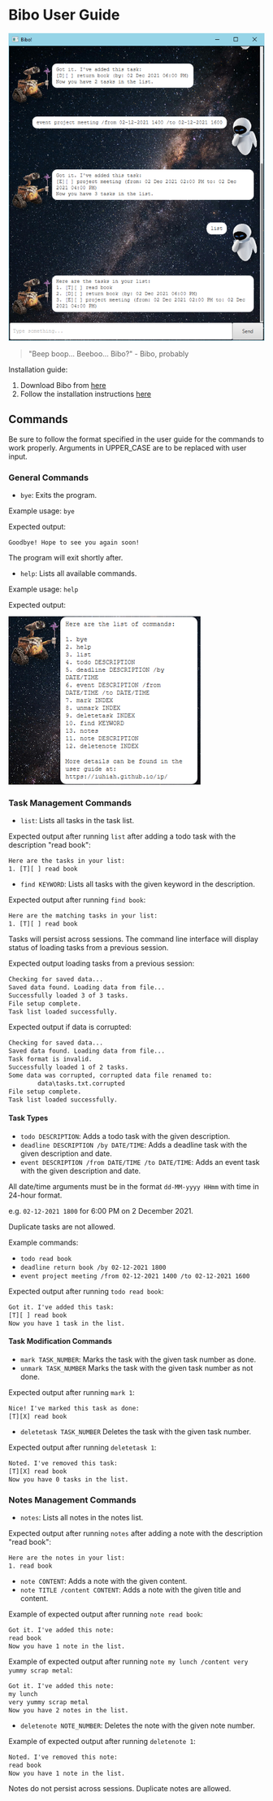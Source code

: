 # Bibo User Guide

![product screenshot](demo.png)

> "Beep boop... Beeboo... Bibo?" - Bibo, probably

Installation guide:

1. Download Bibo from [here](https://github.com/iuhiah/ip/releases/download/v1.0.0/bibo-1.0.0.jar)
2. Follow the installation instructions [here](https://github.com/iuhiah/ip?tab=readme-ov-file#installation)

## Commands
Be sure to follow the format specified in the user guide for the commands to work properly. Arguments in UPPER_CASE are to be replaced with user input.

### General Commands

* `bye`: Exits the program.

Example usage: `bye`

Expected output:

```
Goodbye! Hope to see you again soon!
```
The program will exit shortly after.

* `help`: Lists all available commands.

Example usage: `help`

Expected output:

![expected help output](help.png)

### Task Management Commands

* `list`: Lists all tasks in the task list.

Expected output after running `list` after adding a todo task with the description "read book":

```
Here are the tasks in your list:
1. [T][ ] read book
```

* `find KEYWORD`: Lists all tasks with the given keyword in the description.

Expected output after running `find book`:

```
Here are the matching tasks in your list:
1. [T][ ] read book
```

Tasks will persist across sessions. The command line interface will display status of loading tasks from a previous session.

Expected output loading tasks from a previous session:

```
Checking for saved data...
Saved data found. Loading data from file...
Successfully loaded 3 of 3 tasks.
File setup complete.
Task list loaded successfully.
```

Expected output if data is corrupted:

```
Checking for saved data...
Saved data found. Loading data from file...
Task format is invalid.
Successfully loaded 1 of 2 tasks.
Some data was corrupted, corrupted data file renamed to:
        data\tasks.txt.corrupted
File setup complete.
Task list loaded successfully.
```

#### Task Types

* `todo DESCRIPTION`: Adds a todo task with the given description.
* `deadline DESCRIPTION /by DATE/TIME`: Adds a deadline task with the given description and date.
* `event DESCRIPTION /from DATE/TIME /to DATE/TIME`: Adds an event task with the given description and date.

All date/time arguments must be in the format `dd-MM-yyyy HHmm` with time in 24-hour format.

e.g. `02-12-2021 1800` for 6:00 PM on 2 December 2021.

Duplicate tasks are not allowed.

Example commands:

* `todo read book`
* `deadline return book /by 02-12-2021 1800`
* `event project meeting /from 02-12-2021 1400 /to 02-12-2021 1600`

Expected output after running `todo read book`:

```
Got it. I've added this task:
[T][ ] read book
Now you have 1 task in the list.
```

#### Task Modification Commands

* `mark TASK_NUMBER`: Marks the task with the given task number as done.
* `unmark TASK_NUMBER` Marks the task with the given task number as not done.

Expected output after running `mark 1`:

```
Nice! I've marked this task as done:
[T][X] read book
```

* `deletetask TASK_NUMBER` Deletes the task with the given task number.

Expected output after running `deletetask 1`:

```
Noted. I've removed this task:
[T][X] read book
Now you have 0 tasks in the list.
```

### Notes Management Commands

* `notes`: Lists all notes in the notes list.

Expected output after running `notes` after adding a note with the description "read book":

```
Here are the notes in your list:
1. read book
```

* `note CONTENT`: Adds a note with the given content.
* `note TITLE /content CONTENT`: Adds a note with the given title and content.

Example of expected output after running `note read book`:

```
Got it. I've added this note:
read book
Now you have 1 note in the list.
```

Example of expected output after running `note my lunch /content very yummy scrap metal`:

```
Got it. I've added this note:
my lunch
very yummy scrap metal
Now you have 2 notes in the list.
```

* `deletenote NOTE_NUMBER`: Deletes the note with the given note number.

Example of expected output after running `deletenote 1`:

```
Noted. I've removed this note:
read book
Now you have 1 note in the list.
```

Notes do not persist across sessions. Duplicate notes are allowed.
